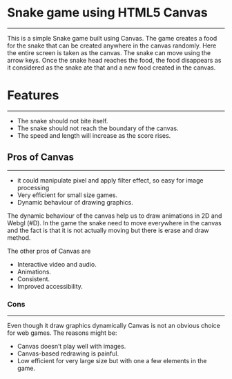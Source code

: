 # Snake game using HTML5 Canvas
-------------------------------
This is a simple Snake game built using Canvas. The game creates a food for the snake that can be created anywhere in the canvas randomly. Here the entire screen is taken as the canvas. The snake can move using the arrow keys. Once the snake head reaches the food, the food disappears as it considered as the snake ate that and a new food created in the canvas.
# Features
----------
- The snake should not bite itself.
- The snake should not reach the boundary of the canvas.
- The speed and length will increase as the score rises.

## Pros of Canvas
----------------------
- it could manipulate pixel and apply filter effect, so easy for image processing
- Very efficient for small size games.
- Dynamic behaviour of drawing graphics.
    
The dynamic behaviour of the canvas help us to draw animations in 2D and Webgl (#D).  In the game the snake need to move everywhere in the canvas and the fact is that it is not actually moving but there is erase and draw method.

The other pros of Canvas are

- Interactive video and audio.
- Animations.
- Consistent.
- Improved accessibility.

### Cons
--------

Even though it draw graphics dynamically  Canvas is  not an obvious choice for web games. The reasons might be:

- Canvas doesn’t play well with images.
- Canvas-based redrawing is painful.
- Low efficient for very large size but with one a few elements in the game.